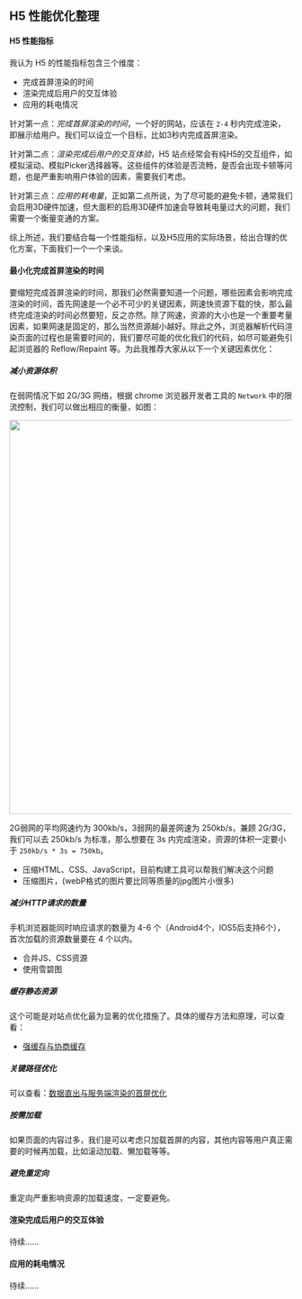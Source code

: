 ## H5 性能优化整理

#### H5 性能指标

我认为 H5 的性能指标包含三个维度：

* 完成首屏渲染的时间
* 渲染完成后用户的交互体验
* 应用的耗电情况

针对第一点：*完成首屏渲染的时间*，一个好的网站，应该在 `2-4` 秒内完成渲染，即展示给用户。我们可以设立一个目标，比如3秒内完成首屏渲染。

针对第二点：*渲染完成后用户的交互体验*，H5 站点经常会有纯H5的交互组件，如模拟滚动、模拟Picker选择器等。这些组件的体验是否流畅，是否会出现卡顿等问题，也是严重影响用户体验的因素，需要我们考虑。

针对第三点：*应用的耗电量*，正如第二点所说，为了尽可能的避免卡顿，通常我们会启用3D硬件加速，但大面积的启用3D硬件加速会导致耗电量过大的问题，我们需要一个衡量变通的方案。

综上所述，我们要结合每一个性能指标，以及H5应用的实际场景，给出合理的优化方案，下面我们一个一个来谈。

#### 最小化完成首屏渲染的时间

要缩短完成首屏渲染的时间，那我们必然需要知道一个问题，哪些因素会影响完成渲染的时间，首先网速是一个必不可少的关键因素，网速快资源下载的快，那么最终完成渲染的时间必然要短，反之亦然。除了网速，资源的大小也是一个重要考量因素，如果网速是固定的，那么当然资源越小越好。除此之外，浏览器解析代码渲染页面的过程也是需要时间的，我们要尽可能的优化我们的代码，如尽可能避免引起浏览器的 Reflow/Repaint 等。为此我推荐大家从以下一个关键因素优化：

##### 减小资源体积

在弱网情况下如 2G/3G 网络，根据 chrome 浏览器开发者工具的 `Network` 中的限流控制，我们可以做出相应的衡量，如图：

<img src="../../asset/img/net.png" width="700" />

2G弱网的平均网速约为 300kb/s，3弱网的最差网速为 250kb/s，兼顾 2G/3G，我们可以去 250kb/s 为标准，那么想要在 3s 内完成渲染，资源的体积一定要小于 `250kb/s * 3s = 750kb`。

* 压缩HTML、CSS、JavaScript，目前构建工具可以帮我们解决这个问题
* 压缩图片，(webP格式的图片要比同等质量的jpg图片小很多)

##### 减少HTTP请求的数量

手机浏览器能同时响应请求的数量为 4-6 个（Android4个，IOS5后支持6个），首次加载的资源数量要在 4 个以内。

* 合并JS、CSS资源
* 使用雪碧图

##### 缓存静态资源

这个可能是对站点优化最为显著的优化措施了。具体的缓存方法和原理，可以查看：

* [强缓存与协商缓存](/http/cache)

##### 关键路径优化

可以查看：[数据直出与服务端渲染的首屏优化](/performance/ssr)

##### 按需加载

如果页面的内容过多，我们是可以考虑只加载首屏的内容，其他内容等用户真正需要的时候再加载，比如滚动加载、懒加载等等。

##### 避免重定向

重定向严重影响资源的加载速度，一定要避免。


#### 渲染完成后用户的交互体验

待续......

#### 应用的耗电情况

待续......